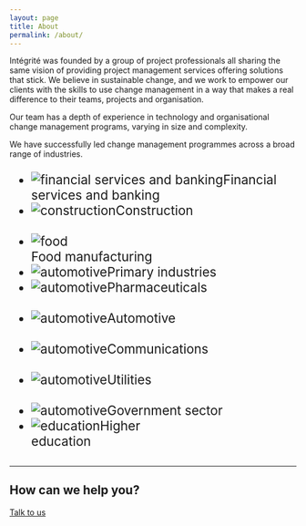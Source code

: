 ```yaml
---
layout: page
title: About
permalink: /about/
---
```



<p class="page-blurb">Intégrité was founded by a group of project professionals all sharing the same vision of providing project management services offering solutions that stick. We believe in sustainable change, and we work to empower our clients with the skills to use change management in a way that makes a real difference to their teams, projects and organisation.</p>

<p>Our team has a depth of experience in technology and organisational change management programs, varying in size and complexity.</p>

<p>We have successfully led change management programmes across a broad range of industries.</p>

<div class="row">
  <div class="container logos">
    <div class="row">
      <ul class="special-grid u-c-txt" style="font-size: 1.4rem;">
      <li><img src="{{ site.baseurl }}/images/industry/financial.png" alt="financial services and banking">Financial services and banking</li>
      <li><img src="{{ site.baseurl }}/images/industry/construction.png" alt="construction">Construction<br><br></li>
      <li><img src="{{ site.baseurl }}/images/industry/food.png" alt="food"><br>Food manufacturing</li>
      <li><img src="{{ site.baseurl }}/images/industry/primary.png" alt="automotive">Primary industries</li>
      <li><img src="{{ site.baseurl }}/images/industry/pharma.png" alt="automotive">Pharmaceuticals<br><br></li>
      <li><img src="{{ site.baseurl }}/images/industry/automotive.png" alt="automotive">Automotive<br><br></li>
      <li><img src="{{ site.baseurl }}/images/industry/communications.png" alt="automotive">Communications<br><br></li>
      <li><img src="{{ site.baseurl }}/images/industry/utilities.png" alt="automotive">Utilities<br><br></li>
      <li><img src="{{ site.baseurl }}/images/industry/government.png" alt="automotive">Government sector<br></li>
      <li><img src="{{ site.baseurl }}/images/industry/education.png" alt="education">Higher<br>education<br></li>
      </ul>
    </div>
    </div>
  </div>
</div>

<div style="margin-top: 30px" class="u-c-txt">
<hr>
<h2>How can we help you?</h2>
<p><a href="{{ site.baseurl }}/contact" class="button button-primary">Talk to us</a></p>
</div>
